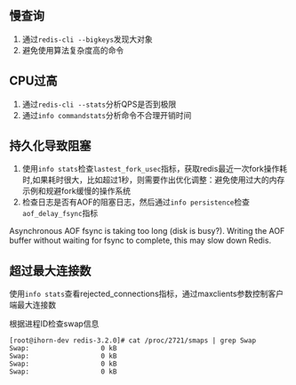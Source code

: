 ## 慢查询

1. 通过`redis-cli --bigkeys`发现大对象
2. 避免使用算法复杂度高的命令

## CPU过高
1. 通过`redis-cli --stats`分析QPS是否到极限
2. 通过`info commandstats`分析命令不合理开销时间

## 持久化导致阻塞 
1. 使用`info stats`检查`lastest_fork_usec`指标，获取redis最近一次fork操作耗时,如果耗时很大，比如超过1秒，则需要作出优化调整：避免使用过大的内存示例和规避fork缓慢的操作系统
2. 检查日志是否有AOF的阻塞日志，然后通过`info persistence`检查`aof_delay_fsync`指标

  Asynchronous AOF fsync is taking too long (disk is busy?). Writing the AOF buffer without waiting     for fsync to complete, this may slow down Redis.
  
## 超过最大连接数
使用`info stats`查看rejected_connections指标，通过maxclients参数控制客户端最大连接数

根据进程ID检查swap信息

    [root@ihorn-dev redis-3.2.0]# cat /proc/2721/smaps | grep Swap
    Swap:                  0 kB
    Swap:                  0 kB
    Swap:                  0 kB
    Swap:                  0 kB

